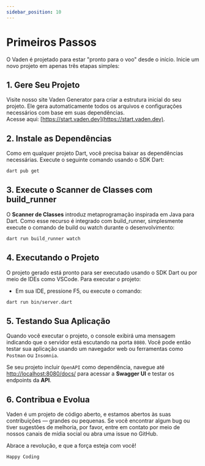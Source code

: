 ```yaml
---
sidebar_position: 10
---
```


# Primeiros Passos

O Vaden é projetado para estar "pronto para o voo" desde o início. Inicie um novo projeto em apenas três etapas simples:

## 1. Gere Seu Projeto

Visite nosso site Vaden Generator para criar a estrutura inicial do seu projeto. Ele gera automaticamente todos os arquivos e configurações necessários com base em suas dependências.  
Acesse aqui: [https://start.vaden.dev](https://start.vaden.dev).

## 2. Instale as Dependências

Como em qualquer projeto Dart, você precisa baixar as dependências necessárias. Execute o seguinte comando usando o SDK Dart:

```sh title="Terminal"
dart pub get
```

## 3. Execute o Scanner de Classes com build_runner

O **Scanner de Classes** introduz metaprogramação inspirada em Java para Dart. Como esse recurso é integrado com build_runner, simplesmente execute o comando de build ou watch durante o desenvolvimento:

```sh title="Terminal"
dart run build_runner watch
```

## 4. Executando o Projeto

O projeto gerado está pronto para ser executado usando o SDK Dart ou por meio de IDEs como VSCode.
Para executar o projeto:
- Em sua IDE, pressione F5, ou execute o comando:

```sh title="Terminal"
dart run bin/server.dart
```

## 5. Testando Sua Aplicação

Quando você executar o projeto, o console exibirá uma mensagem indicando que o servidor está escutando na porta `8080`. Você pode então testar sua aplicação usando um navegador web ou ferramentas como `Postman` ou `Insomnia`.

Se seu projeto incluir `OpenAPI` como dependência, navegue até [http://localhost:8080/docs/](http://localhost:8080/docs/) para acessar a **Swagger UI** e testar os endpoints da **API**.

## 6. Contribua e Evolua

Vaden é um projeto de código aberto, e estamos abertos às suas contribuições — grandes ou pequenas. Se você encontrar algum bug ou tiver sugestões de melhoria, por favor, entre em contato por meio de nossos canais de mídia social ou abra uma issue no GitHub.

Abrace a revolução, e que a força esteja com você!

```
Happy Coding
```